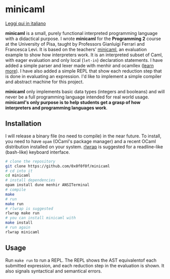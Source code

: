 # minicaml

[Leggi qui in italiano](https://github.com/0x0f0f0f/minicaml/blob/master/README-it.md)

**minicaml** is a small, purely functional interpreted programming language with
a didactical purpose. I wrote **minicaml** for the **Programming 2** course at
the University of Pisa, taught by Professors Gianluigi Ferrari and Francesca
Levi. It is based on the teachers'
[minicaml](http://pages.di.unipi.it/levi/codice-18/evalFunEnvFull.ml), an
evaluation example to show how interpreters work. It is an interpreted subset of
Caml, with eager evaluation and only local (`let-in`) declaration statements. I
have added a simple parser and lexer made with menhir and ocamllex ([learn
more](https://v1.realworldocaml.org/v1/en/html/parsing-with-ocamllex-and-menhir.html)).
I have also added a simple REPL that show each reduction step that is done in
evaluating an expression. I'd like to implement a simple compiler and abstract
machine for this project.

**minicaml** only implements basic data types (integers and booleans) and will
never be a full programming language intended for real world usage. **minicaml's only
purpose is to help students get a grasp of how interpreters and programming
languages work**.

## Installation
I will release a binary file (no need to compile) in the near future. To
install, you need to have `opam` (OCaml's package manager) and a recent OCaml
distribution installed on your system.
[rlwrap](https://github.com/hanslub42/rlwrap) is suggested for a readline-like
(bash-like) keyboard interface.

```bash
# clone the repository
git clone https://github.com/0x0f0f0f/minicaml
# cd into it
cd minicaml
# install dependencies
opam install dune menhir ANSITerminal
# compile
make
# run
make run
# rlwrap is suggested
rlwrap make run
# you can install minicaml with
make install
# run again
rlwrap minicaml
```

## Usage

Run `make run` to run a REPL. The REPL shows the AST equivalentof each submitted
expression, and each reduction step in the evaluation is shown. It also signals
syntactical and semantical errors.

